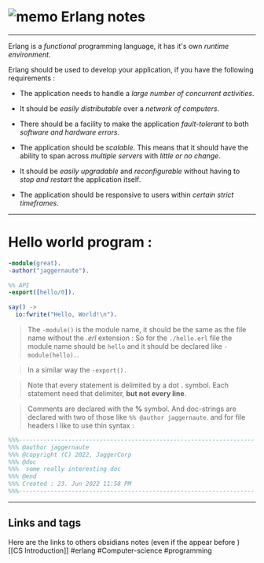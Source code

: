 # ![memo](https://github.githubassets.com/images/icons/emoji/unicode/1f4dd.png) Erlang notes
---

Erlang is a *functional* programming language, it has it's own *runtime environment*.

Erlang should be used to develop your application, if you have the following requirements :
- The application needs to handle a *large number of concurrent activities*.

- It should be *easily distributable* over a *network of computers*.

- There should be a facility to make the application *fault-tolerant* to both *software and hardware errors*.

- The application should be *scalable*. This means that it should have the ability to span across *multiple servers* with *little or no change*.
   
- It should be *easily upgradable* and *reconfigurable* without having to *stop and restart* the application itself.
 
- The application should be responsive to users within *certain strict timeframes*.

---

# Hello world program :

```erlang
-module(great).  
-author("jaggernaute").  
  
%% API  
-export([hello/0]).  
  
say() ->  
  io:fwrite("Hello, World!\n").  
```

> The `-module()` is the module name, it should be the same as the file name without the *.erl* extension :
  So for the `./hello.erl` file the module name should be `hello` and it should be declared like `-module(hello).`.

> In a similar way the `-export().` 

> Note that every statement is delimited by a dot **.** symbol. Each statement need that delimiter, **but not every line**.

> Comments are declared with the **%** symbol. And doc-strings are declared with two of those like `%% @author jaggernaute`. and for file headers I like to use thin syntax :
```erlang 
%%%-------------------------------------------------------------------  
%%% @author jaggernaute  
%%% @copyright (C) 2022, JaggerCorp  
%%% @doc  
%%%  some really interesting doc
%%% @end  
%%% Created : 23. Jun 2022 11:58 PM  
%%%-------------------------------------------------------------------
```

---
## Links and tags
Here are the links to others obsidians notes (even if the appear before )
[[CS Introduction]]
#erlang #Computer-science #programming 